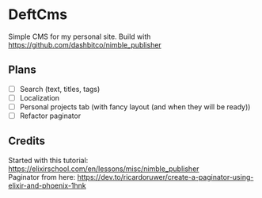 # DeftCms

Simple CMS for my personal site.
Build with https://github.com/dashbitco/nimble_publisher

## Plans
- [ ] Search (text, titles, tags)
- [ ] Localization
- [ ] Personal projects tab (with fancy layout (and when they will be ready))
- [ ] Refactor paginator

## Credits
Started with this tutorial: https://elixirschool.com/en/lessons/misc/nimble_publisher   
Paginator from here: https://dev.to/ricardoruwer/create-a-paginator-using-elixir-and-phoenix-1hnk
